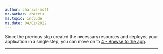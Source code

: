 ```yaml
---
author: charris-msft
ms.author: charris
ms.topic: include
ms.date: 04/01/2022
---
```

Since the previous step created the necessary resources and deployed your application in a single step, you can move on to [4 - Browse to the app](#4---browse-to-the-app).

---
